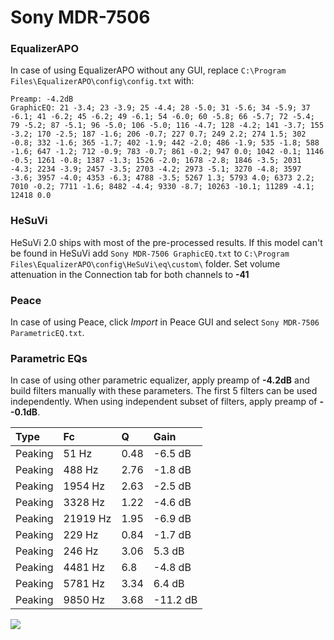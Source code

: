 # Sony MDR-7506

### EqualizerAPO
In case of using EqualizerAPO without any GUI, replace `C:\Program Files\EqualizerAPO\config\config.txt`
with:
```
Preamp: -4.2dB
GraphicEQ: 21 -3.4; 23 -3.9; 25 -4.4; 28 -5.0; 31 -5.6; 34 -5.9; 37 -6.1; 41 -6.2; 45 -6.2; 49 -6.1; 54 -6.0; 60 -5.8; 66 -5.7; 72 -5.4; 79 -5.2; 87 -5.1; 96 -5.0; 106 -5.0; 116 -4.7; 128 -4.2; 141 -3.7; 155 -3.2; 170 -2.5; 187 -1.6; 206 -0.7; 227 0.7; 249 2.2; 274 1.5; 302 -0.8; 332 -1.6; 365 -1.7; 402 -1.9; 442 -2.0; 486 -1.9; 535 -1.8; 588 -1.6; 647 -1.2; 712 -0.9; 783 -0.7; 861 -0.2; 947 0.0; 1042 -0.1; 1146 -0.5; 1261 -0.8; 1387 -1.3; 1526 -2.0; 1678 -2.8; 1846 -3.5; 2031 -4.3; 2234 -3.9; 2457 -3.5; 2703 -4.2; 2973 -5.1; 3270 -4.8; 3597 -3.6; 3957 -4.0; 4353 -6.3; 4788 -3.5; 5267 1.3; 5793 4.0; 6373 2.2; 7010 -0.2; 7711 -1.6; 8482 -4.4; 9330 -8.7; 10263 -10.1; 11289 -4.1; 12418 0.0
```

### HeSuVi
HeSuVi 2.0 ships with most of the pre-processed results. If this model can't be found in HeSuVi add
`Sony MDR-7506 GraphicEQ.txt` to `C:\Program Files\EqualizerAPO\config\HeSuVi\eq\custom\` folder.
Set volume attenuation in the Connection tab for both channels to **-41**

### Peace
In case of using Peace, click *Import* in Peace GUI and select `Sony MDR-7506 ParametricEQ.txt`.

### Parametric EQs
In case of using other parametric equalizer, apply preamp of **-4.2dB** and build filters manually
with these parameters. The first 5 filters can be used independently.
When using independent subset of filters, apply preamp of **--0.1dB**.

| Type    | Fc       |    Q | Gain     |
|:--------|:---------|:-----|:---------|
| Peaking | 51 Hz    | 0.48 | -6.5 dB  |
| Peaking | 488 Hz   | 2.76 | -1.8 dB  |
| Peaking | 1954 Hz  | 2.63 | -2.5 dB  |
| Peaking | 3328 Hz  | 1.22 | -4.6 dB  |
| Peaking | 21919 Hz | 1.95 | -6.9 dB  |
| Peaking | 229 Hz   | 0.84 | -1.7 dB  |
| Peaking | 246 Hz   | 3.06 | 5.3 dB   |
| Peaking | 4481 Hz  | 6.8  | -4.8 dB  |
| Peaking | 5781 Hz  | 3.34 | 6.4 dB   |
| Peaking | 9850 Hz  | 3.68 | -11.2 dB |

![](https://raw.githubusercontent.com/jaakkopasanen/AutoEq/master/results/rtings/rtings/Sony%20MDR-7506/Sony%20MDR-7506.png)